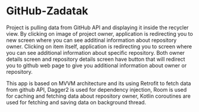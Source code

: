 # GitHub-Zadatak

Project is pulling data from GitHub API and displaying it inside the recycler view. By clicking on image of project owner,
application is redirecting you to new screen where you can see additinal information about repository owner. Clicking on item itself,
application is redirecting you to screen where you can see additional information about specific repository. Both owner details screen 
and repository details screen have button that will redirect you to github web page to give you additional information about owner or repository.

This app is based on MVVM architecture and its using Retrofit to fetch data from github API, Dagger2 is used for dependency injection,
Room is used for caching and fetching data about repository owner, Kotlin coroutines are used for fetching and saving data on background thread.
